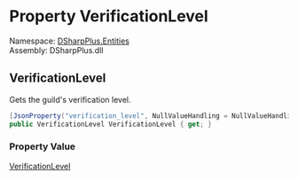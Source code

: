# Property VerificationLevel

Namespace: [DSharpPlus.Entities](DSharpPlus.Entities.md)  
Assembly: DSharpPlus.dll

## <a id="DSharpPlus_Entities_DiscordGuild_VerificationLevel"></a>VerificationLevel

Gets the guild's verification level.

```csharp
[JsonProperty("verification_level", NullValueHandling = NullValueHandling.Ignore)]
public VerificationLevel VerificationLevel { get; }
```

### Property Value

[VerificationLevel](DSharpPlus.Entities.VerificationLevel.md)

